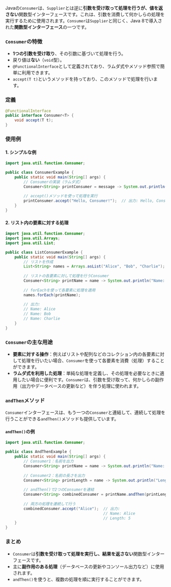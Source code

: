 Javaの`Consumer`は、`Supplier`とは逆に**引数を受け取って処理を行うが、値を返さない**関数型インターフェースです。これは、引数を消費して何かしらの処理を実行するために使用されます。`Consumer`は`Supplier`と同じく、Java 8で導入された**関数型インターフェース**の一つです。

### `Consumer`の特徴
- **1つの引数を受け取り**、その引数に基づいて処理を行う。
- 戻り値は**ない**（`void`型）。
- `@FunctionalInterface`として定義されており、ラムダ式やメソッド参照で簡単に利用できます。
- `accept(T t)`というメソッドを持っており、このメソッドで処理を行います。

### 定義
```java
@FunctionalInterface
public interface Consumer<T> {
    void accept(T t);
}
```

### 使用例

#### 1. シンプルな例
```java
import java.util.function.Consumer;

public class ConsumerExample {
    public static void main(String[] args) {
        // Consumerの実装（ラムダ式）
        Consumer<String> printConsumer = message -> System.out.println(message);
        
        // accept()メソッドを使って処理を実行
        printConsumer.accept("Hello, Consumer!");  // 出力: Hello, Consumer!
    }
}
```

#### 2. リスト内の要素に対する処理
```java
import java.util.function.Consumer;
import java.util.Arrays;
import java.util.List;

public class ListConsumerExample {
    public static void main(String[] args) {
        // リストを作成
        List<String> names = Arrays.asList("Alice", "Bob", "Charlie");
        
        // リストの各要素に対して処理を行うConsumer
        Consumer<String> printName = name -> System.out.println("Name: " + name);
        
        // forEachを使って各要素に処理を適用
        names.forEach(printName);
        
        // 出力:
        // Name: Alice
        // Name: Bob
        // Name: Charlie
    }
}
```

### `Consumer`の主な用途
- **要素に対する操作**：例えばリストや配列などのコレクション内の各要素に対して処理を行いたい場合、`Consumer`を使って各要素を消費（処理）することができます。
- **ラムダ式を利用した処理**：単純な処理を定義し、その処理を必要なときに適用したい場合に便利です。`Consumer`は、引数を受け取って、何かしらの副作用（出力やデータベースの更新など）を伴う処理に使われます。

### `andThen`メソッド
`Consumer`インターフェースは、もう一つの`Consumer`と連結して、連続して処理を行うことができる`andThen()`メソッドも提供しています。

#### `andThen()`の例
```java
import java.util.function.Consumer;

public class AndThenExample {
    public static void main(String[] args) {
        // Consumer1：名前を出力
        Consumer<String> printName = name -> System.out.println("Name: " + name);
        
        // Consumer2：名前の長さを出力
        Consumer<String> printLength = name -> System.out.println("Length: " + name.length());
        
        // andThen()で2つのConsumerを連結
        Consumer<String> combinedConsumer = printName.andThen(printLength);
        
        // 両方の処理を連続して行う
        combinedConsumer.accept("Alice");  // 出力:
                                           // Name: Alice
                                           // Length: 5
    }
}
```

### まとめ
- `Consumer`は**引数を受け取って処理を実行し、結果を返さない**関数型インターフェースです。
- 主に**副作用のある処理**（データベースの更新やコンソール出力など）に使用されます。
- `andThen()`を使うと、複数の処理を順に実行することができます。
